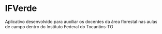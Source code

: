 # IFVerde
Aplicativo desenvolvido para auxiliar os docentes da área florestal nas aulas de campo dentro do Instituto Federal do Tocantins-TO
